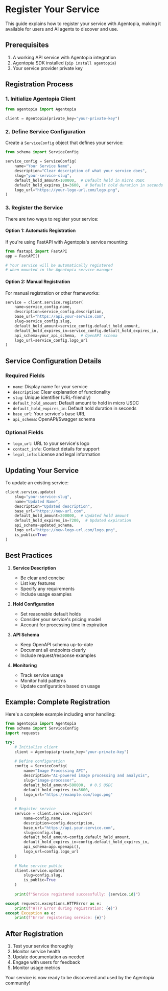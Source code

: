 # Register Your Service

This guide explains how to register your service with Agentopia, making it available for users and AI agents to discover and use.

## Prerequisites

1. A working API service with Agentopia integration
2. Agentopia SDK installed (`pip install agentopia`)
3. Your service provider private key

## Registration Process

### 1. Initialize Agentopia Client

```python
from agentopia import Agentopia

client = Agentopia(private_key="your-private-key")
```

### 2. Define Service Configuration

Create a `ServiceConfig` object that defines your service:

```python
from schema import ServiceConfig

service_config = ServiceConfig(
    name="Your Service Name",
    description="Clear description of what your service does",
    slug="your-service-slug",
    default_hold_amount=100000,  # Default hold in micro USDC
    default_hold_expires_in=3600,  # Default hold duration in seconds
    logo_url="https://your-logo-url.com/logo.png",
)
```

### 3. Register the Service

There are two ways to register your service:

#### Option 1: Automatic Registration

If you're using FastAPI with Agentopia's service mounting:

```python
from fastapi import FastAPI
app = FastAPI()

# Your service will be automatically registered
# when mounted in the Agentopia service manager
```

#### Option 2: Manual Registration

For manual registration or other frameworks:

```python
service = client.service.register(
    name=service_config.name,
    description=service_config.description,
    base_url="https://api.your-service.com",
    slug=service_config.slug,
    default_hold_amount=service_config.default_hold_amount,
    default_hold_expires_in=service_config.default_hold_expires_in,
    api_schema=your_api_schema,  # OpenAPI schema
    logo_url=service_config.logo_url
)
```

## Service Configuration Details

### Required Fields

- `name`: Display name for your service
- `description`: Clear explanation of functionality
- `slug`: Unique identifier (URL-friendly)
- `default_hold_amount`: Default amount to hold in micro USDC
- `default_hold_expires_in`: Default hold duration in seconds
- `base_url`: Your service's base URL
- `api_schema`: OpenAPI/Swagger schema

### Optional Fields

- `logo_url`: URL to your service's logo
- `contact_info`: Contact details for support
- `legal_info`: License and legal information

## Updating Your Service

To update an existing service:

```python
client.service.update(
    slug="your-service-slug",
    name="Updated Name",
    description="Updated description",
    base_url="https://new-url.com",
    default_hold_amount=200000,  # Updated hold amount
    default_hold_expires_in=7200,  # Updated expiration
    api_schema=updated_schema,
    logo_url="https://new-logo-url.com/logo.png",
    is_public=True
)
```

## Best Practices

1. **Service Description**
   - Be clear and concise
   - List key features
   - Specify any requirements
   - Include usage examples

2. **Hold Configuration**
   - Set reasonable default holds
   - Consider your service's pricing model
   - Account for processing time in expiration

3. **API Schema**
   - Keep OpenAPI schema up-to-date
   - Document all endpoints clearly
   - Include request/response examples

4. **Monitoring**
   - Track service usage
   - Monitor hold patterns
   - Update configuration based on usage

## Example: Complete Registration

Here's a complete example including error handling:

```python
from agentopia import Agentopia
from schema import ServiceConfig
import requests

try:
    # Initialize client
    client = Agentopia(private_key="your-private-key")
    
    # Define configuration
    config = ServiceConfig(
        name="Image Processing API",
        description="AI-powered image processing and analysis",
        slug="image-processor",
        default_hold_amount=500000,  # 0.5 USDC
        default_hold_expires_in=3600,
        logo_url="https://example.com/logo.png"
    )
    
    # Register service
    service = client.service.register(
        name=config.name,
        description=config.description,
        base_url="https://api.your-service.com",
        slug=config.slug,
        default_hold_amount=config.default_hold_amount,
        default_hold_expires_in=config.default_hold_expires_in,
        api_schema=app.openapi(),
        logo_url=config.logo_url
    )
    
    # Make service public
    client.service.update(
        slug=config.slug,
        is_public=True
    )
    
    print(f"Service registered successfully: {service.id}")

except requests.exceptions.HTTPError as e:
    print(f"HTTP Error during registration: {e}")
except Exception as e:
    print(f"Error registering service: {e}")
```

## After Registration

1. Test your service thoroughly
2. Monitor service health
3. Update documentation as needed
4. Engage with users for feedback
5. Monitor usage metrics

Your service is now ready to be discovered and used by the Agentopia community!
